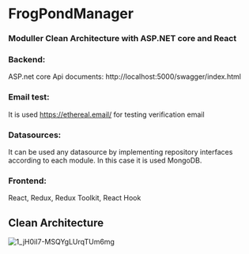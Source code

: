 # FrogPondManager

### Moduller Clean Architecture with ASP.NET core and React

### Backend:
ASP.net core
Api documents: http://localhost:5000/swagger/index.html

### Email test: 
It is used https://ethereal.email/  for testing verification email

### Datasources:
It can be used any datasource by implementing repository interfaces according to each module.
In this case it is used MongoDB.

### Frontend:
React, Redux, Redux Toolkit, React Hook



## Clean Architecture

![1_jH0iI7-MSQYgLUrqTUm6mg](https://user-images.githubusercontent.com/16934572/94404334-658c7b80-01a1-11eb-8485-b7f5bc0d6695.png)

